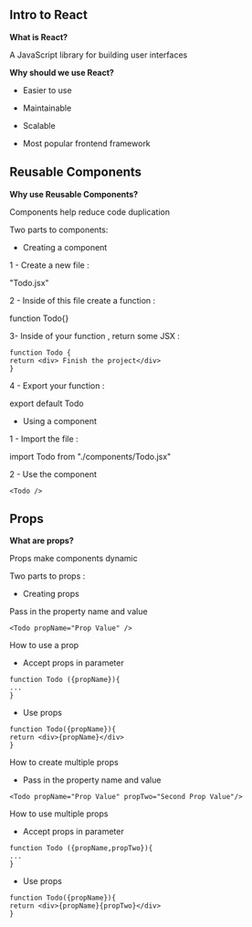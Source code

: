 ## Intro to React

**What is React?**

A JavaScript library for building user interfaces


**Why should we use React?**

- Easier to use

- Maintainable

- Scalable

- Most popular frontend framework


## Reusable Components

**Why use Reusable Components?**

Components help reduce code duplication 

Two parts to components:

- Creating a component


1 - Create a new file :

 "Todo.jsx"

2 - Inside of this file create a function :

function Todo{}

3- Inside of your function , return some JSX :

```
function Todo {
return <div> Finish the project</div>
}
 ``` 

4 - Export your function :

export default Todo

- Using a component

1 - Import the file :

import Todo from "./components/Todo.jsx"

2 - Use the component 

```
<Todo />

``` 

## Props

**What are props?**

Props make components dynamic

Two parts to props :

- Creating props

Pass in the property name and value

```
<Todo propName="Prop Value" />
``` 

How to use a prop

- Accept props in parameter

```
function Todo ({propName}){
...
}
``` 

- Use props

```
function Todo({propName}){
return <div>{propName}</div>
}
``` 

How to create multiple props

- Pass in the property name and value


```
<Todo propName="Prop Value" propTwo="Second Prop Value"/>
``` 

How to use multiple props

- Accept props in parameter

```
function Todo ({propName,propTwo}){
...
}
``` 

- Use props

```
function Todo({propName}){
return <div>{propName}{propTwo}</div>
}
``` 
